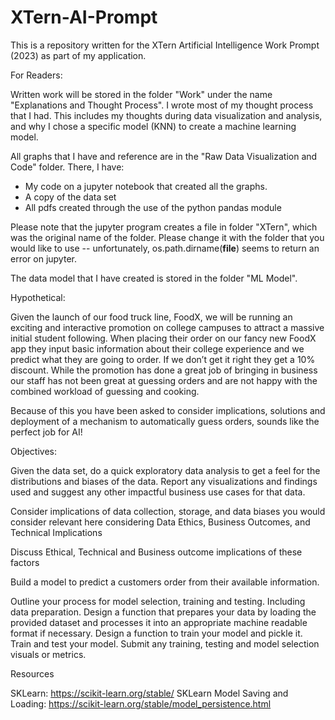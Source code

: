 # XTern-AI-Prompt

This is a repository written for the XTern Artificial Intelligence Work Prompt (2023) as part of my application.

For Readers: 

Written work will be stored in the folder "Work" under the name "Explanations and Thought Process". I wrote most of my thought process that I had. This includes my thoughts during data visualization and analysis, and why I chose a specific model (KNN) to create a machine learning model.

All graphs that I have and reference are in the "Raw Data Visualization and Code" folder. There, I have:
- My code on a jupyter notebook that created all the graphs.
- A copy of the data set
- All pdfs created through the use of the python pandas module

Please note that the jupyter program creates a file in folder "XTern", which was the original name of the folder. Please change it with the folder that you would like to use -- unfortunately, os.path.dirname(__file__) seems to return an error on jupyter. 

The data model that I have created is stored in the folder "ML Model".


Hypothetical:

Given the launch of our food truck line, FoodX, we will be running an exciting and interactive promotion on college campuses to attract a massive initial student following.  When placing their order on our fancy new FoodX app they input basic information about their college experience and we predict what they are going to order.  If we don’t get it right they get a 10% discount. While the promotion has done a great job of bringing in business our staff has not been great at guessing orders and are not happy with the combined workload of guessing and cooking.

Because of this you have been asked to consider implications, solutions and deployment of a mechanism to automatically guess orders, sounds like the perfect job for AI!

Objectives:

Given the data set, do a quick exploratory data analysis to get a feel for the distributions and biases of the data.  Report any visualizations and findings used and suggest any other impactful business use cases for that data.

Consider implications of data collection, storage, and data biases you would consider relevant here considering Data Ethics, Business Outcomes, and Technical Implications

Discuss Ethical, Technical and Business outcome implications of these factors

Build a model to predict a customers order from their available information.

Outline your process for model selection, training and testing. Including data preparation.
Design a function that prepares your data by loading the provided dataset and processes it into an appropriate machine readable format if necessary.
Design a function to train your model and pickle it.
Train and test your model.  Submit any training, testing and model selection visuals or metrics.

Resources

SKLearn: https://scikit-learn.org/stable/
SKLearn Model Saving and Loading: https://scikit-learn.org/stable/model_persistence.html
